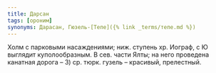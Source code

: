 ```yaml
---
title: Дарсан
tags: [ороним]
synonyms: Дарасан, Гюзель-[Тепе]({% link _terms/тепе.md %})
---
```


Холм с парковыми насаждениями; ниж. ступень хр. Иограф, с Ю выглядит
куполообразным. В сев. части Ялты; на него проведена канатная дорога – 3) ср.
тюрк. гузель – красивый, прелестный.
